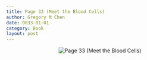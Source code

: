 ```yaml
---
title: Page 33 (Meet the Blood Cells)
author: Gregory M Chen
date: 0033-01-01
category: Book
layout: post
---
```


<p style="text-align:center;"><img src="{{site.baseurl}}/assets/Graphics_v3.3/Page33_Meet-the-Blood-Cells.png" alt="Page 33 (Meet the Blood Cells)" style="max-height: calc(100vh - 30px - 100px);"/></p>
